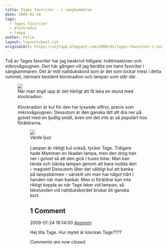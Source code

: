 ```yaml
---
title: Tages favoriter - i sängkammaren
date: 2009-01-16
tags: 
  - Tages favoriter
  - klockradio
  - lampa	
author: Pelle
layout: layouts/post.njk
originalUrl: https://nejtupp.blogspot.com/2009/01/tages-favoriter-i-sngkammaren.html
---
```


Två av Tages favoriter har jag beskrivit tidigare: tvättmaskinen och mikrovågsugnen. Den här gången vill jag berätta om hans favoriter i sängkammaren. Det är mitt nattduksbord som är det som lockar mest i detta rummet, närmare bestämt klockradion och lampan som står där.

<figure>
	<img src="../../../../img/_MG_0094_1024pix.jpg">
	<figcaption>När man stigit upp är det härligt att få leka en stund med klockradion.</span><br></div><br>Klockradion är kul för den har lysande siffror, precis som mikrovågsugnen. Dessutom är den ganska lätt att dra ner på golvet med en ljudlig smäll, även om det inte är så populärt hos föräldrarna.

<figure>
	<img src="../../../../img/_MG_0109_1024pix.jpg">
	<figcaption>Varde ljus!</span><br></div><br>Lampan är riktigt kul också, tycker Tage. Tidigare hade Mamman en likadan lampa, men den drog han ner i golvet så att den gick i tusen bitar. Man kan tända och släcka lampan genom att bara nudda den  – magiskt! Dessutom låter det väldigt kul att banka på lampskärmen – särskilt om man har något hårt i handen när man bankar. Men vi föräldrar kan inte riktigt koppla av när Tage leker vid lampan, så lekstunden vid nattduksbordet brukar bli ganska kort.

<div class="comments">
	<div class="comments-header"><h2>1 Comment</h2></div>
	<div class="comments-body">
			<div class="comment" id="comment-4945318945488950251">
				<p class="comment-header">
					<date datetime="2009-01-24T16:14:00.000+01:00">2009-01-24 16:14:00</date> 
					<a href="undefined" rel="nofollow">Anonym</a>:
				</p>
				<div class="comment-content"><p>Hej lilla Tage. Hur mytet är klockan Tage????</p></div>
				<div class="comment-footer"></div>
			</div></div>
	<p class="comments-footer"><em>Comments are now closed.</em></p>
</div>